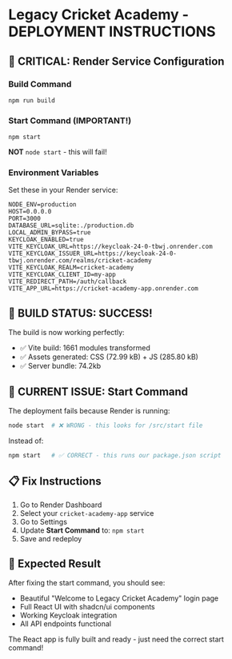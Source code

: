 # Legacy Cricket Academy - DEPLOYMENT INSTRUCTIONS

## 🚨 CRITICAL: Render Service Configuration

### Build Command
```
npm run build
```

### Start Command (IMPORTANT!)
```
npm start
```

**NOT** `node start` - this will fail!

### Environment Variables

Set these in your Render service:

```
NODE_ENV=production
HOST=0.0.0.0
PORT=3000
DATABASE_URL=sqlite:./production.db
LOCAL_ADMIN_BYPASS=true
KEYCLOAK_ENABLED=true
VITE_KEYCLOAK_URL=https://keycloak-24-0-tbwj.onrender.com
VITE_KEYCLOAK_ISSUER_URL=https://keycloak-24-0-tbwj.onrender.com/realms/cricket-academy
VITE_KEYCLOAK_REALM=cricket-academy
VITE_KEYCLOAK_CLIENT_ID=my-app
VITE_REDIRECT_PATH=/auth/callback
VITE_APP_URL=https://cricket-academy-app.onrender.com
```

## 🎉 BUILD STATUS: SUCCESS!

The build is now working perfectly:
- ✅ Vite build: 1661 modules transformed
- ✅ Assets generated: CSS (72.99 kB) + JS (285.80 kB)
- ✅ Server bundle: 74.2kb

## 🔧 CURRENT ISSUE: Start Command

The deployment fails because Render is running:
```bash
node start  # ❌ WRONG - this looks for /src/start file
```

Instead of:
```bash
npm start   # ✅ CORRECT - this runs our package.json script
```

## 📋 Fix Instructions

1. Go to Render Dashboard
2. Select your `cricket-academy-app` service
3. Go to Settings
4. Update **Start Command** to: `npm start`
5. Save and redeploy

## 🏏 Expected Result

After fixing the start command, you should see:
- Beautiful "Welcome to Legacy Cricket Academy" login page
- Full React UI with shadcn/ui components
- Working Keycloak integration
- All API endpoints functional

The React app is fully built and ready - just need the correct start command!
